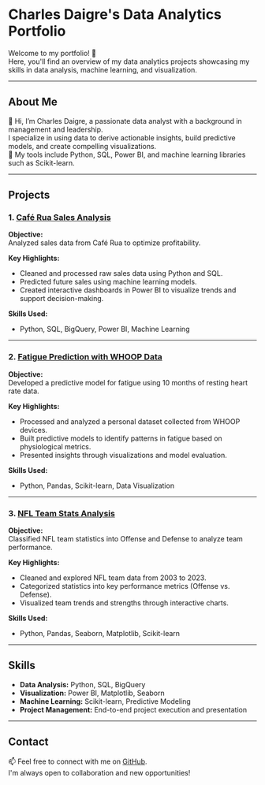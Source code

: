 # Charles Daigre's Data Analytics Portfolio  

Welcome to my portfolio! 🚀  
Here, you'll find an overview of my data analytics projects showcasing my skills in data analysis, machine learning, and visualization.  

---

## **About Me**  
👋 Hi, I’m Charles Daigre, a passionate data analyst with a background in management and leadership.  
I specialize in using data to derive actionable insights, build predictive models, and create compelling visualizations.  
🔧 My tools include Python, SQL, Power BI, and machine learning libraries such as Scikit-learn.  

---

## **Projects**  

### 1. [Café Rua Sales Analysis](https://github.com/charlesdaigre/project_lewagon_rua)  
**Objective:**  
Analyzed sales data from Café Rua to optimize profitability.  

**Key Highlights:**  
- Cleaned and processed raw sales data using Python and SQL.  
- Predicted future sales using machine learning models.  
- Created interactive dashboards in Power BI to visualize trends and support decision-making.  

**Skills Used:**  
- Python, SQL, BigQuery, Power BI, Machine Learning  

---

### 2. [Fatigue Prediction with WHOOP Data](https://github.com/charlesdaigre/PROJECT_WHOOP)  
**Objective:**  
Developed a predictive model for fatigue using 10 months of resting heart rate data.  

**Key Highlights:**  
- Processed and analyzed a personal dataset collected from WHOOP devices.  
- Built predictive models to identify patterns in fatigue based on physiological metrics.  
- Presented insights through visualizations and model evaluation.  

**Skills Used:**  
- Python, Pandas, Scikit-learn, Data Visualization  

---

### 3. [NFL Team Stats Analysis](https://github.com/charlesdaigre/PROJECT-NFL)  
**Objective:**  
Classified NFL team statistics into Offense and Defense to analyze team performance.  

**Key Highlights:**  
- Cleaned and explored NFL team data from 2003 to 2023.  
- Categorized statistics into key performance metrics (Offense vs. Defense).  
- Visualized team trends and strengths through interactive charts.  

**Skills Used:**  
- Python, Pandas, Seaborn, Matplotlib, Scikit-learn  

---

## **Skills**  
- **Data Analysis:** Python, SQL, BigQuery  
- **Visualization:** Power BI, Matplotlib, Seaborn  
- **Machine Learning:** Scikit-learn, Predictive Modeling  
- **Project Management:** End-to-end project execution and presentation  

---

## **Contact**  
📫 Feel free to connect with me on [GitHub](https://github.com/charlesdaigre).  
I'm always open to collaboration and new opportunities!  

